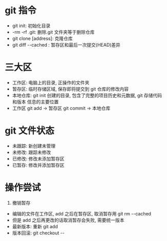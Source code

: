 # git 指令

- git init: 初始化目录
- -rm -rf .git: 删除.git 文件夹等于删除仓库
- git clone [address]: 克隆仓库
- git diff --cached <file>: 暂存区和最后一次提交(HEAD)差异

# 三大区

- 工作区: 电脑上的目录, 正操作的文件夹
- 暂存区: 临时存储区域, 保存即将提交到 git 仓库的修改内容
- 本地仓库: git init 创建的目录, 包含了完整的项目历史和元数据, git 存储代码和版本
  信息的主要位置
- 工作区 git add -> 暂存区 git commit -> 本地仓库

# git 文件状态

- 未跟踪: 新创建未管理
- 未修改: 跟踪未修改
- 已修改: 修改未添加暂存区
- 已暂存: 修改并添加暂存区

# 操作尝试

1. 撤销暂存

- 编辑的文件在工作区, add 之后在暂存区, 取消暂存用 git rm --cached <file>
- 但是 add 之后再更改的话取消暂存会失败, 需要统一版本
- 最新版本: 重新 git add
- 版本回滚: git checkout -- <file>
